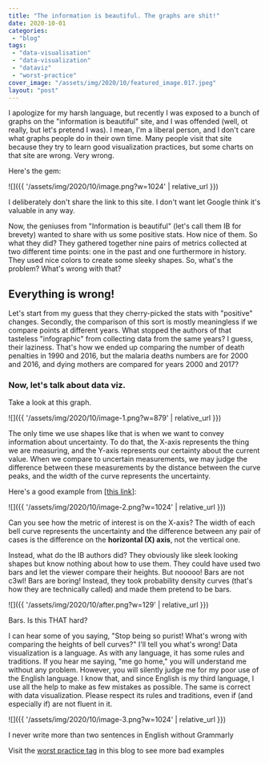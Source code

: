 ```yaml
---
title: "The information is beautiful. The graphs are shit!"
date: 2020-10-01
categories: 
 - "blog"
tags: 
 - "data-visualisation"
 - "data-visualization"
 - "dataviz"
 - "worst-practice"
cover_image: "/assets/img/2020/10/featured_image.017.jpeg"
layout: "post"
---
```


I apologize for my harsh language, but recently I was exposed to a bunch of graphs on the "information is beautiful" site, and I was offended (well, ot really, but let's pretend I was). I mean, I'm a liberal person, and I don't care what graphs people do in their own time. Many people visit that site because they try to learn good visualization practices, but some charts on that site are wrong. Very wrong.

Here's the gem:

![]({{ '/assets/img/2020/10/image.png?w=1024' | relative_url }})

I deliberately don't share the link to this site. I don't want let Google think it's valuable in any way.

Now, the geniuses from "Information is beautiful" (let's call them IB for brevety) wanted to share with us some positive stats. How nice of them. So what they did? They gathered together nine pairs of metrics collected at two different time points: one in the past and one furthermore in history. They used nice colors to create some sleeky shapes. So, what's the problem? What's wrong with that?

## Everything is wrong!

Let's start from my guess that they cherry-picked the stats with "positive" changes. Secondly, the comparison of this sort is mostly meaningless if we compare points at different years. What stopped the authors of that tasteless "infographic" from collecting data from the same years? I guess, their laziness. That's how we ended up comparing the number of death penalties in 1990 and 2016, but the malaria deaths numbers are for 2000 and 2016, and dying mothers are compared for years 2000 and 2017?

### Now, let's talk about data viz.

Take a look at this graph.

![]({{ '/assets/img/2020/10/image-1.png?w=879' | relative_url }})

The only time we use shapes like that is when we want to convey information about uncertainty. To do that, the X-axis represents the thing we are measuring, and the Y-axis represents our certainty about the current value. When we compare to uncertain measurements, we may judge the difference between these measurements by the distance between the curve peaks, and the width of the curve represents the uncertainty.

Here's a good example from \[[this link](https://vwo.com/why-us/technology/bayesian-statistics/)\]:

![]({{ '/assets/img/2020/10/image-2.png?w=1024' | relative_url }})

Can you see how the metric of interest is on the X-axis? The width of each bell curve represents the uncertainty and the difference between any pair of cases is the difference on the **horizontal (X) axis**, not the vertical one.

Instead, what do the IB authors did? They obviously like sleek looking shapes but know nothing about how to use them. They could have used two bars and let the viewer compare their heights. But nooooo! Bars are not c3wl! Bars are boring! Instead, they took probability density curves (that's how they are technically called) and made them pretend to be bars.


![]({{ '/assets/img/2020/10/after.png?w=129' | relative_url }})

Bars. Is this THAT hard?

I can hear some of you saying, "Stop being so purist! What's wrong with comparing the heights of bell curves?" I'll tell you what's wrong! Data visualization is a language. As with any language, it has some rules and traditions. If you hear me saying, "me go home," you will understand me without any problem. However, you will silently judge me for my poor use of the English language. I know that, and since English is my third language, I use all the help to make as few mistakes as possible. The same is correct with data visualization. Please respect its rules and traditions, even if (and especially if) are not fluent in it.

![]({{ '/assets/img/2020/10/image-3.png?w=1024' | relative_url }})

I never write more than two sentences in English without Grammarly

Visit the [worst practice tag](https://gorelik.net/tag/worst-practice/) in this blog to see more bad examples

